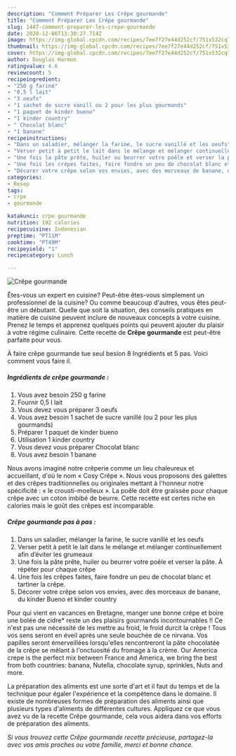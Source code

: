 ```yaml
---
description: "Comment Préparer Les Crêpe gourmande"
title: "Comment Préparer Les Crêpe gourmande"
slug: 1447-comment-preparer-les-crepe-gourmande
date: 2020-12-06T13:30:27.714Z
image: https://img-global.cpcdn.com/recipes/7ee7f27e44d252cf/751x532cq70/crepe-gourmande-photo-principale-de-la-recette.jpg
thumbnail: https://img-global.cpcdn.com/recipes/7ee7f27e44d252cf/751x532cq70/crepe-gourmande-photo-principale-de-la-recette.jpg
cover: https://img-global.cpcdn.com/recipes/7ee7f27e44d252cf/751x532cq70/crepe-gourmande-photo-principale-de-la-recette.jpg
author: Douglas Harmon
ratingvalue: 4.6
reviewcount: 5
recipeingredient:
- "250 g farine"
- "0,5 l lait"
- "3 oeufs"
- "1 sachet de sucre vanill ou 2 pour les plus gourmands"
- "1 paquet de kinder bueno"
- "1 kinder country"
- " Chocolat blanc"
- "1 banane"
recipeinstructions:
- "Dans un saladier, mélanger la farine, le sucre vanillé et les oeufs"
- "Verser petit à petit le lait dans le mélange et mélanger continuellement afin d’éviter les grumeaux"
- "Une fois la pâte prête, huiler ou beurrer votre poêle et verser la pâte. À répéter pour chaque crêpe"
- "Une fois les crêpes faites, faire fondre un peu de chocolat blanc et tartiner la crêpe."
- "Décorer votre crêpe selon vos envies, avec des morceaux de banane, du kinder Bueno et kinder country"
categories:
- Resep
tags:
- crpe
- gourmande

katakunci: crpe gourmande 
nutrition: 192 calories
recipecuisine: Indonesian
preptime: "PT11M"
cooktime: "PT49M"
recipeyield: "1"
recipecategory: Lunch

---
```



![Crêpe gourmande](https://img-global.cpcdn.com/recipes/7ee7f27e44d252cf/751x532cq70/crepe-gourmande-photo-principale-de-la-recette.jpg)

Êtes-vous un expert en cuisine? Peut-être êtes-vous simplement un professionnel de la cuisine? Ou comme beaucoup d'autres, vous êtes peut-être un débutant. Quelle que soit la situation, des conseils pratiques en matière de cuisine peuvent inclure de nouveaux concepts à votre cuisine. Prenez le temps et apprenez quelques points qui peuvent ajouter du plaisir à votre régime culinaire. Cette recette de <strong> Crêpe gourmande </strong> est peut-être parfaite pour vous.

<!--inarticleads1-->

À faire crêpe gourmande tue seul besion 8 Ingrédients et 5 pas. Voici comment vous faire il.

##### Ingrédients de crêpe gourmande :

1. Vous avez besoin 250 g farine
1. Fournir 0,5 l lait
1. Vous devez vous préparer 3 oeufs
1. Vous avez besoin 1 sachet de sucre vanillé (ou 2 pour les plus gourmands)
1. Préparer 1 paquet de kinder bueno
1. Utilisation 1 kinder country
1. Vous devez vous préparer  Chocolat blanc
1. Vous avez besoin 1 banane


Nous avons imaginé notre crêperie comme un lieu chaleureux et accueillant, d&#39;où le nom « Cosy Crêpe ». Nous vous proposons des galettes et des crêpes traditionnelles ou originales mettant à l&#39;honneur notre spécificité : « le crousti-moelleux ». La poêle doit être graissée pour chaque crêpe avec un coton imbibé de beurre. Cette recette est certes riche en calories mais le goût des crêpes est incomparable. 

<!--inarticleads2-->

##### Crêpe gourmande pas à pas :

1. Dans un saladier, mélanger la farine, le sucre vanillé et les oeufs
1. Verser petit à petit le lait dans le mélange et mélanger continuellement afin d’éviter les grumeaux
1. Une fois la pâte prête, huiler ou beurrer votre poêle et verser la pâte. À répéter pour chaque crêpe
1. Une fois les crêpes faites, faire fondre un peu de chocolat blanc et tartiner la crêpe.
1. Décorer votre crêpe selon vos envies, avec des morceaux de banane, du kinder Bueno et kinder country


Pour qui vient en vacances en Bretagne, manger une bonne crêpe et boire une bolée de cidre* reste un des plaisirs gourmands incontournables !! Ce n&#39;est pas une nécessité de les mettre au froid, le froid durcit la crêpe ! Tous vos sens seront en éveil après une seule bouchée de ce nirvana. Vos papilles seront émerveillées lorsqu&#39;elles rencontreront la pâte chocolatée de la crêpe se mêlant à l&#39;onctuosité du fromage à la crème. Our America crepe is the perfect mix between France and America, we bring the best from both countries: banana, Nutella, chocolate syrup, sprinkles, Nuts and more. 

<!--inarticleads1-->

<p>
La préparation des aliments est une sorte d'art et il faut du temps et de la technique pour égaler l'expérience et la compétence dans le domaine. Il existe de nombreuses formes de préparation des aliments ainsi que plusieurs types d'aliments de différentes cultures. Appliquez ce que vous avez vu de la recette Crêpe gourmande, cela vous aidera dans vos efforts de préparation des aliments.
</p>

<p>
<i>Si vous trouvez cette Crêpe gourmande recette précieuse, partagez-la avec vos amis proches ou votre famille, merci et bonne chance.</i>
</p>
